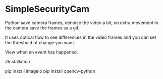 # SimpleSecurityCam
Python save camera frames, denoise the video a bit, on extra movement in the camera save the frames as a gif.

It uses optical flow to see differences in the video frames and you can set the threshold of change you want.

View when an event has happened. 

#Installation

pip install imageio
pip install opencv-python

